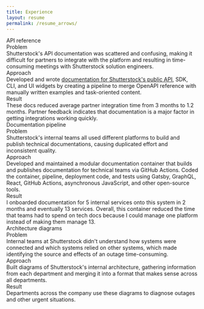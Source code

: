 ```yaml
---
title: Experience
layout: resume
permalink: /resume_arrows/
---
```


<div class="block-header">API reference</div>

<div class="grid-container">

<div class="column-container">
<div class="arrow-container">
<div class="rectangle rectangle-a"><div class="arrow-text">Problem</div></div><div class="triangle-a"></div>
</div>
<div class="text-block">
Shutterstock's API documentation was scattered and confusing, making it difficult for partners to integrate with the platform and resulting in time-consuming meetings with Shutterstock solution engineers.
</div>
</div>

<div class="column-container">
<div class="arrow-container">
<div class="rectangle rectangle-b"><div class="arrow-text">Approach</div></div><div class="triangle-b"></div>
</div>
<div class="text-block">
Developed and wrote <a href="https://api-reference.shutterstock.com/" target="_blank">documentation for Shutterstock's public API</a>, SDK, CLI, and UI widgets by creating a pipeline to merge OpenAPI reference with manually written examples and task-oriented content.
</div>
</div>

<div class="column-container">
<div class="arrow-container">
<div class="rectangle rectangle-c"><div class="arrow-text">Result</div></div><div class="triangle-c"></div>
</div>
<div class="text-block">
These docs reduced average partner integration time from 3 months to 1.2 months.
Partner feedback indicates that documentation is a major factor in getting integrations working quickly.
</div>
</div>

</div>


<div class="block-header">Documentation pipeline</div>

<div class="grid-container">

<div class="column-container">
<div class="arrow-container">
<div class="rectangle rectangle-a"><div class="arrow-text">Problem</div></div><div class="triangle-a"></div>
</div>
<div class="text-block">
Shutterstock's internal teams all used different platforms to build and publish technical documentations, causing duplicated effort and inconsistent quality.
</div>
</div>

<div class="column-container">
<div class="arrow-container">
<div class="rectangle rectangle-b"><div class="arrow-text">Approach</div></div><div class="triangle-b"></div>
</div>
<div class="text-block">
Developed and maintained a modular documentation container that builds and publishes documentation for technical teams via GitHub Actions.
Coded the container, pipeline, deployment code, and tests using Gatsby, GraphQL, React, GitHub Actions, asynchronous JavaScript, and other open-source tools.
</div>
</div>

<div class="column-container">
<div class="arrow-container">
<div class="rectangle rectangle-c"><div class="arrow-text">Result</div></div><div class="triangle-c"></div>
</div>
<div class="text-block">
I onboarded documentation for 5 internal services onto this system in 2 months and eventually 13 services.
Overall, this container reduced the time that teams had to spend on tech docs because I could manage one platform instead of making them manage 13.
</div>
</div>

</div>

<div class="block-header">Architecture diagrams</div>

<div class="grid-container">

<div class="column-container">
<div class="arrow-container">
<div class="rectangle rectangle-a"><div class="arrow-text">Problem</div></div><div class="triangle-a"></div>
</div>
<div class="text-block">
Internal teams at Shutterstock didn't understand how systems were connected and which systems relied on other systems, which made identifying the source and effects of an outage time-consuming.
</div>
</div>

<div class="column-container">
<div class="arrow-container">
<div class="rectangle rectangle-b"><div class="arrow-text">Approach</div></div><div class="triangle-b"></div>
</div>
<div class="text-block">
Built diagrams of Shutterstock's internal architecture, gathering information from each department and merging it into a format that makes sense across all departments.
</div>
</div>

<div class="column-container">
<div class="arrow-container">
<div class="rectangle rectangle-c"><div class="arrow-text">Result</div></div><div class="triangle-c"></div>
</div>
<div class="text-block">
Departments across the company use these diagrams to diagnose outages and other urgent situations.
</div>
</div>

</div>